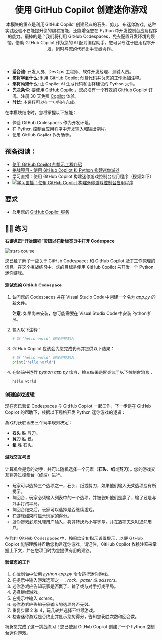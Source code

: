 <header>

# 使用 GitHub Copilot 创建迷你游戏

本模块的重点是利用 GitHub Copilot 创建经典的石头、剪刀、布迷你游戏。这种实践经验不仅能提升您的编程技能，还能增强您在 Python 中开发控制台应用程序的能力。最棒的是？我们将利用 GitHub Codespaces，免去配置开发环境的烦恼。借助 GitHub Copilot 作为您的 AI 配对编程助手，您可以专注于应用程序开发，同时与您的代码助手无缝协作。

</header>


- **适合谁**: 开发人员、DevOps 工程师、软件开发经理、测试人员。
- **您将学到什么**: 利用 GitHub Copilot 创建代码并为您的工作添加注释。
- **您将构建什么**: 由 Copilot AI 生成代码和注释建议的 Python 文件。
- **先决条件**: 要使用 GitHub Copilot，您必须有一个有效的 GitHub Copilot 订阅。注册 30 天免费 [Copilot](https://github.com/settings/copilot) 体验。
- **时长**: 本课程可以在一小时内完成。

在本模块结束时，您将掌握以下技能：

- 体验 GitHub Codespaces 作为开发环境。
- 在 Python 控制台应用程序中开发输入和输出例程。
- 使用 GitHub Copilot 作为助手。

## 预备阅读：
- [使用 GitHub Copilot 的提示工程介绍](https://learn.microsoft.com/training/modules/introduction-prompt-engineering-with-github-copilot//?WT.mc_id=academic-113596-abartolo)
- [挑战项目 - 使用 GitHub Copilot 和 Python 构建迷你游戏](https://learn.microsoft.com/training/modules/challenge-project-create-mini-game-with-copilot/?WT.mc_id=academic-113596-abartolo)
- 学习直播：使用 GitHub Copilot 构建迷你游戏控制台应用程序（视频如下）
- [![学习直播：使用 GitHub Copilot 构建迷你游戏控制台应用程序](https://mediusimg.event.microsoft.com/video-53275/b508053c0b/thumbnail.jpg?sv=2018-03-28&sr=c&sig=k6NthrPwnvBfDPNAEBQaYaVzlJavZ8pnWuP6OcKm4Bs%3D&se=2028-11-18T05%3A23%3A52Z&sp=r)](https://ignite.microsoft.com/sessions/aeaf1e85-65e2-497d-aaf5-724d85213aa1?WT.mc_id=academic-113596-abartolo)
  

## 要求

- 启用您的 [GitHub Copilot 服务](https://github.com/github-copilot/signup)

## 💪🏽 练习

**右键点击“开始课程”按钮以在新标签页中打开 Codespace**
 
[![start-course](https://user-images.githubusercontent.com/1221423/235727646-4a590299-ffe5-480d-8cd5-8194ea184546.svg)](https://github.com/new?template_owner=skills&template_name=copilot-codespaces-vscode&owner=%40me&name=skills-copilot-codespaces-vscode&description=My+clone+repository&visibility=public)

您已经了解了一些关于 GitHub Codespaces 和 GitHub Copilot 及其工作原理的信息。在这个挑战练习中，您的目标是使用 GitHub Copilot 来开发一个 Python 迷你游戏。

#### 测试您的 GitHub Codespace

1. 访问您的 Codespaces 并在 Visual Studio Code 中创建一个名为 *app.py* 的新文件。

   **注意**: 如果尚未安装，您可能需要在 Visual Studio Code 中安装 Python 扩展。

2. 输入以下注释：

   ```python
   # 将 'hello world' 输出到控制台
   ```
      
3. GitHub Copilot 应该会为您完成代码并提供以下结果：

   ```python
   # 将 'hello world' 输出到控制台
   print('hello world')
   ```

4. 在终端中运行 *python app.py* 命令，检查结果是否类似于以下控制台消息：

   ```bash
   hello world
   ```
   
### 创建游戏逻辑

现在您已验证 Codespaces 与 GitHub Copilot 一起工作，下一步是在 GitHub Copilot 的帮助下，根据以下规格开发 Python 迷你游戏的逻辑：

游戏的获胜者由三个简单规则决定：

- **石头** 胜 剪刀。
- **剪刀** 胜 纸。
- **纸** 胜 石头。

#### 游戏交互考虑

计算机会是您的对手，并可以随机选择一个元素（**石头**、**纸**或**剪刀**）。您的游戏交互将通过控制台（终端）进行。

- 玩家可以选择三个选项之一，石头、纸或剪刀，如果他们输入无效选项应有所提示。
- 每回合，玩家必须输入列表中的一个选项，并被告知他们是赢了，输了还是与对手打成平局。
- 每回合结束后，玩家可以选择是否继续游戏。
- 在游戏结束时显示玩家的得分。
- 迷你游戏必须处理用户输入，将其转换为小写字母，并在选项无效时通知用户。

在您的 GitHub Codespaces 中，按照给定的指示设置提示，以便 GitHub Copilot 能够理解并帮助您构建迷你游戏。请记住，GitHub Copilot 依赖注释来掌握上下文，并在您项目时为您提供有用的建议。

#### 验证您的工作

1. 在控制台中使用 *python app.py* 命令运行迷你游戏。
2. 在提示中输入游戏选项之一：*rock*、*paper* 或 *scissors*。
3. 迷你游戏应告知玩家是否赢了、输了或与对手打成平局。
4. 选择继续游戏。
5. 在提示中输入 *screen*。
6. 迷你游戏应告知玩家输入的选项是否无效。
7. 重复步骤 2 和 4，玩几轮并选择不继续游戏。
8. 检查迷你游戏是否终止并显示您的得分，告知您获胜次数和回合数。

祝贺您完成了这一挑战练习！您已使用 GitHub Copilot 创建了一个 Python 控制台迷你游戏。